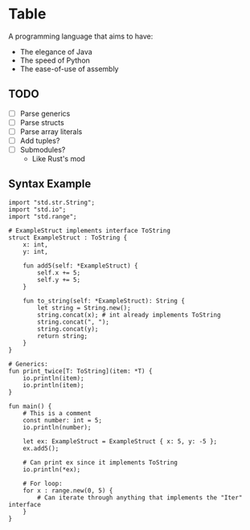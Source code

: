# Table

A programming language that aims to have:
- The elegance of Java
- The speed of Python
- The ease-of-use of assembly


## TODO

- [ ] Parse generics
- [ ] Parse structs
- [ ] Parse array literals
- [ ] Add tuples?
- [ ] Submodules?
    - Like Rust's mod


## Syntax Example

```
import "std.str.String";
import "std.io";
import "std.range";

# ExampleStruct implements interface ToString
struct ExampleStruct : ToString {
    x: int,
    y: int,

    fun add5(self: *ExampleStruct) {
        self.x += 5;
        self.y += 5;
    }

    fun to_string(self: *ExampleStruct): String {
        let string = String.new();
        string.concat(x); # int already implements ToString
        string.concat(", ");
        string.concat(y);
        return string;
    }
}

# Generics:
fun print_twice[T: ToString](item: *T) {
    io.println(item);
    io.println(item);
}

fun main() {
    # This is a comment
    const number: int = 5;
    io.println(number);

    let ex: ExampleStruct = ExampleStruct { x: 5, y: -5 };
    ex.add5();

    # Can print ex since it implements ToString
    io.println(*ex);

    # For loop:
    for x : range.new(0, 5) {
        # Can iterate through anything that implements the "Iter" interface
    }
}
```

